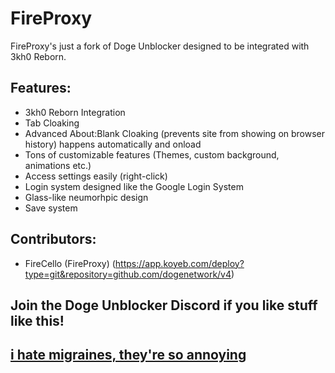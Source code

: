 # FireProxy
FireProxy's just a fork of Doge Unblocker designed to be integrated with 3kh0 Reborn.
## Features:
- 3kh0 Reborn Integration
- Tab Cloaking
- Advanced About:Blank Cloaking (prevents site from showing on browser history) happens automatically and onload
- Tons of customizable features (Themes, custom background, animations etc.)
- Access settings easily (right-click)
- Login system designed like the Google Login System
- Glass-like neumorhpic design
- Save system
## Contributors:
- FireCello (FireProxy)
(https://app.koyeb.com/deploy?type=git&repository=github.com/dogenetwork/v4)

## Join the Doge Unblocker Discord if you like stuff like this!
<a href="https://discord.gg/3Cr6u2TnQe" target="new">

## i hate migraines, they're so annoying
